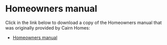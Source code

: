 # Homeowners manual

Click in the link below to download a copy of the Homeowners manual that was originally provided by Cairn Homes:

- [Homeowners manual](/docs/homeowners-manual.pdf)